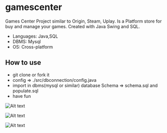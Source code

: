 # gamescenter
Games Center Project similar to Origin, Steam, Uplay. Is a Platform store for buy and manage your games. Created with Java Swing and SQL.
 
* Languages: Java,SQL 
* DBMS: Mysql 
* OS: Cross-platform


## How to use
* git clone or fork it
* config => ./src/dbconnection/config.java
* import in dbms(mysql or similar) database Schema => schema.sql and populate.sql
* have fun



 ![Alt text](https://raw.githubusercontent.com/aymen94/gamescenter/master/screen/dashboard.png?raw=true "demo")

 ![Alt text](https://raw.githubusercontent.com/aymen94/Games-Center/master/screen/login.png "login")

 ![Alt text](https://raw.githubusercontent.com/aymen94/Games-Center/master/screen/register.png "register")


